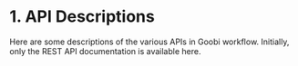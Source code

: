 # 1. API Descriptions

Here are some descriptions of the various APIs in Goobi workflow. Initially, only the REST API documentation is available here.

